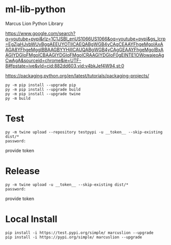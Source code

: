 # ml-lib-python
Marcus Lion Python Library

https://www.google.com/search?q=youtube+pypi&rlz=1C1JSBI_enUS1066US1066&oq=youtube+pypi&gs_lcrp=EgZjaHJvbWUyBggAEEUYOTIICAEQABgWGB4yCAgCEAAYFhgeMgoIAxAAGA8YFhgeMggIBBAAGBYYHjIICAUQABgWGB4yCAgGEAAYFhgeMgoIBxAAGIYDGIoFMgoICBAAGIYDGIoFMgoICRAAGIYDGIoF0gEINTE1OWowajeoAgCwAgA&sourceid=chrome&ie=UTF-8#fpstate=ive&vld=cid:882dd603,vid:v4bkJef4W94,st:0

https://packaging.python.org/en/latest/tutorials/packaging-projects/

````
py -m pip install --upgrade pip
py -m pip install --upgrade build
py -m pip install --upgrade twine
py -m build
````

# Test
````
py -m twine upload --repository testpypi -u __token__ --skip-existing dist/*
password:
````
provide token 

# Release
````
py -m twine upload -u __token__ --skip-existing dist/*
password:
````
provide token


# Local Install 
````
pip install -i https://test.pypi.org/simple/ marcuslion --upgrade
pip install -i https://pypi.org/simple/ marcuslion --upgrade
````

